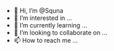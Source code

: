 - 👋 Hi, I’m @Squna
- 👀 I’m interested in ...
- 🌱 I’m currently learning ...
- 💞️ I’m looking to collaborate on ...
- 📫 How to reach me ...

<!---
Squna/Squna is a ✨ special ✨ repository because its `README.md` (this file) appears on your GitHub profile.
You can click the Preview link to take a look at your changes.
--->
